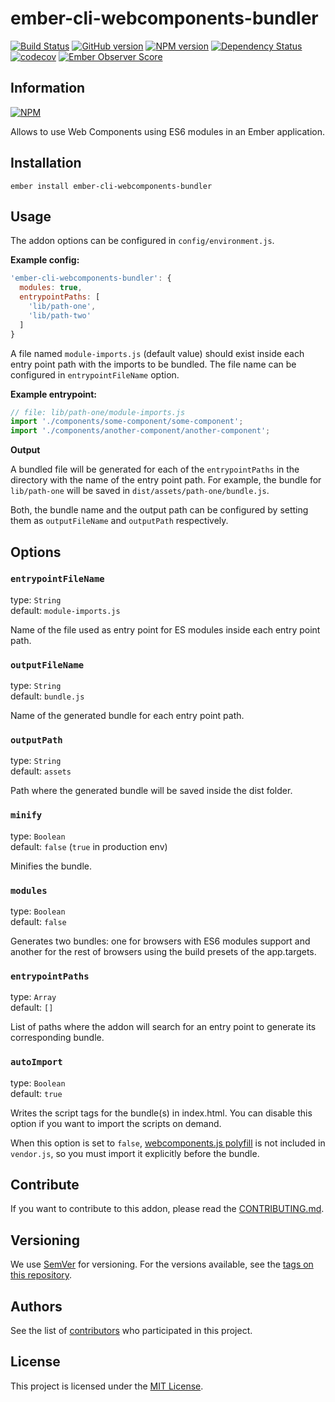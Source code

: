 # ember-cli-webcomponents-bundler

[![Build Status](https://travis-ci.com/BBVAEngineering/ember-cli-webcomponents-bundler.svg?branch=master)](https://travis-ci.com/BBVAEngineering/ember-cli-webcomponents-bundler)
[![GitHub version](https://badge.fury.io/gh/BBVAEngineering%2Fember-cli-webcomponents-bundler.svg)](https://badge.fury.io/gh/BBVAEngineering%2Fember-cli-webcomponents-bundler)
[![NPM version](https://badge.fury.io/js/ember-cli-webcomponents-bundler.svg)](https://badge.fury.io/js/ember-cli-webcomponents-bundler)
[![Dependency Status](https://david-dm.org/BBVAEngineering/ember-cli-webcomponents-bundler.svg)](https://david-dm.org/BBVAEngineering/ember-cli-webcomponents-bundler)
[![codecov](https://codecov.io/gh/BBVAEngineering/ember-cli-webcomponents-bundler/branch/master/graph/badge.svg)](https://codecov.io/gh/BBVAEngineering/ember-cli-webcomponents-bundler)
[![Ember Observer Score](https://emberobserver.com/badges/ember-cli-webcomponents-bundler.svg)](https://emberobserver.com/addons/ember-cli-webcomponents-bundler)

## Information

[![NPM](https://nodei.co/npm/ember-cli-webcomponents-bundler.png?downloads=true&downloadRank=true)](https://nodei.co/npm/ember-cli-webcomponents-bundler/)

Allows to use Web Components using ES6 modules in an Ember application.

## Installation

```
ember install ember-cli-webcomponents-bundler
```

## Usage

The addon options can be configured in `config/environment.js`.

**Example config:**

```js
'ember-cli-webcomponents-bundler': {
  modules: true,
  entrypointPaths: [
    'lib/path-one',
    'lib/path-two'
  ]
}
```

A file named `module-imports.js` (default value) should exist inside each entry point path with the imports to be bundled. The file name can be configured in `entrypointFileName` option.

**Example entrypoint:**

```js
// file: lib/path-one/module-imports.js
import './components/some-component/some-component';
import './components/another-component/another-component';
```

**Output**

A bundled file will be generated for each of the `entrypointPaths` in the directory with the name of the entry point path. For example, the bundle for `lib/path-one` will be saved in `dist/assets/path-one/bundle.js`. 

Both, the bundle name and the output path can be configured by setting them as `outputFileName` and `outputPath` respectively.

## Options

### `entrypointFileName`

type: `String`   
default: `module-imports.js`

Name of the file used as entry point for ES modules inside each entry point path.

### `outputFileName`

type: `String`   
default: `bundle.js`

Name of the generated bundle for each entry point path.

### `outputPath`

type: `String`   
default: `assets`

Path where the generated bundle will be saved inside the dist folder.

### `minify`

type: `Boolean`   
default: `false` (`true` in production env)

Minifies the bundle.

### `modules`

type: `Boolean`   
default: `false` 

Generates two bundles: one for browsers with ES6 modules support and another for the rest of browsers using the build presets of the app.targets.

### `entrypointPaths` 

type: `Array`  
default: `[]`

List of paths where the addon will search for an entry point to generate its corresponding bundle.

### `autoImport`

type: `Boolean`   
default: `true` 

Writes the script tags for the bundle(s) in index.html. You can disable this option if you want to import the scripts on demand. 

When this option is set to `false`, [webcomponents.js polyfill](https://github.com/webcomponents/polyfills/tree/master/packages/webcomponentsjs) is not included in `vendor.js`, so you must import it explicitly before the bundle.

## Contribute

If you want to contribute to this addon, please read the [CONTRIBUTING.md](CONTRIBUTING.md).


## Versioning

We use [SemVer](http://semver.org/) for versioning. For the versions available, see the [tags on this repository](https://github.com/BBVAEngineering/ember-cli-webcomponents-bundler/tags).


## Authors

See the list of [contributors](https://github.com/BBVAEngineering/ember-cli-webcomponents-bundler/graphs/contributors) who participated in this project.


## License

This project is licensed under the [MIT License](LICENSE.md).
